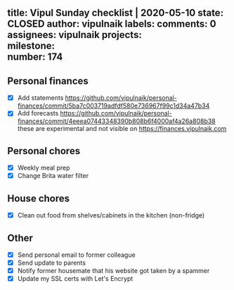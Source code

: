 title:	Vipul Sunday checklist | 2020-05-10
state:	CLOSED
author:	vipulnaik
labels:	
comments:	0
assignees:	vipulnaik
projects:	
milestone:	
number:	174
--
## Personal finances

- [x] Add statements https://github.com/vipulnaik/personal-finances/commit/5ba7c003719adfdf580e736967f99c1d34a47b34
- [x] Add forecasts https://github.com/vipulnaik/personal-finances/commit/4eeea07443348390b808b6f4000af4a26a808b38 these are experimental and not visible on https://finances.vipulnaik.com

## Personal chores

- [x] Weekly meal prep
- [x] Change Brita water filter

## House chores

- [x] Clean out food from shelves/cabinets in the kitchen (non-fridge)

## Other

- [x] Send personal email to former colleague
- [x] Send update to parents
- [x] Notify former housemate that his website got taken by a spammer
- [x] Update my SSL certs with Let's Encrypt
